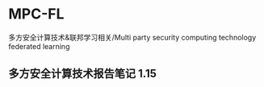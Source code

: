 # MPC-FL
多方安全计算技术&amp;联邦学习相关/Multi party security computing technology federated learning
## 多方安全计算技术报告笔记 1.15
